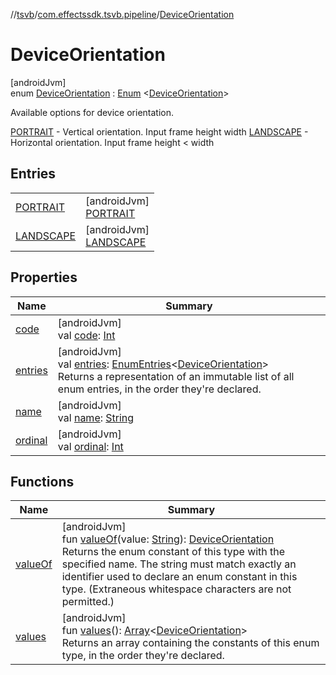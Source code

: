 //[tsvb](../../../index.md)/[com.effectssdk.tsvb.pipeline](../index.md)/[DeviceOrientation](index.md)

# DeviceOrientation

[androidJvm]\
enum [DeviceOrientation](index.md) : [Enum](https://kotlinlang.org/api/latest/jvm/stdlib/kotlin/-enum/index.html)
&lt;[DeviceOrientation](index.md)&gt;

Available options for device orientation.

[PORTRAIT](-p-o-r-t-r-a-i-t/index.md) - Vertical orientation. Input frame height width [LANDSCAPE](-l-a-n-d-s-c-a-p-e/index.md) - Horizontal
orientation. Input frame height < width

## Entries

|                                          |                                                          |
|------------------------------------------|----------------------------------------------------------|
| [PORTRAIT](-p-o-r-t-r-a-i-t/index.md)    | [androidJvm]<br>[PORTRAIT](-p-o-r-t-r-a-i-t/index.md)    |
| [LANDSCAPE](-l-a-n-d-s-c-a-p-e/index.md) | [androidJvm]<br>[LANDSCAPE](-l-a-n-d-s-c-a-p-e/index.md) |

## Properties

| Name                                                                                               | Summary                                                                                                                                                                                                                                                                                |
|----------------------------------------------------------------------------------------------------|----------------------------------------------------------------------------------------------------------------------------------------------------------------------------------------------------------------------------------------------------------------------------------------|
| [code](code.md)                                                                                    | [androidJvm]<br>val [code](code.md): [Int](https://kotlinlang.org/api/latest/jvm/stdlib/kotlin/-int/index.html)                                                                                                                                                                        |
| [entries](entries.md)                                                                              | [androidJvm]<br>val [entries](entries.md): [EnumEntries](https://kotlinlang.org/api/latest/jvm/stdlib/kotlin.enums/-enum-entries/index.html)&lt;[DeviceOrientation](index.md)&gt;<br>Returns a representation of an immutable list of all enum entries, in the order they're declared. |
| [name](../-segmentation-mode/-l-a-n-d-s-c-a-p-e/index.md#-372974862%2FProperties%2F-1825426144)    | [androidJvm]<br>val [name](../-segmentation-mode/-l-a-n-d-s-c-a-p-e/index.md#-372974862%2FProperties%2F-1825426144): [String](https://kotlinlang.org/api/latest/jvm/stdlib/kotlin/-string/index.html)                                                                                  |
| [ordinal](../-segmentation-mode/-l-a-n-d-s-c-a-p-e/index.md#-739389684%2FProperties%2F-1825426144) | [androidJvm]<br>val [ordinal](../-segmentation-mode/-l-a-n-d-s-c-a-p-e/index.md#-739389684%2FProperties%2F-1825426144): [Int](https://kotlinlang.org/api/latest/jvm/stdlib/kotlin/-int/index.html)                                                                                     |

## Functions

| Name                   | Summary                                                                                                                                                                                                                                                                                                                                                                                |
|------------------------|----------------------------------------------------------------------------------------------------------------------------------------------------------------------------------------------------------------------------------------------------------------------------------------------------------------------------------------------------------------------------------------|
| [valueOf](value-of.md) | [androidJvm]<br>fun [valueOf](value-of.md)(value: [String](https://kotlinlang.org/api/latest/jvm/stdlib/kotlin/-string/index.html)): [DeviceOrientation](index.md)<br>Returns the enum constant of this type with the specified name. The string must match exactly an identifier used to declare an enum constant in this type. (Extraneous whitespace characters are not permitted.) |
| [values](values.md)    | [androidJvm]<br>fun [values](values.md)(): [Array](https://kotlinlang.org/api/latest/jvm/stdlib/kotlin/-array/index.html)&lt;[DeviceOrientation](index.md)&gt;<br>Returns an array containing the constants of this enum type, in the order they're declared.                                                                                                                          |
